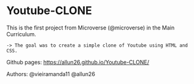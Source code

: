 # Youtube-CLONE

This is the first project from Microverse (@microverse) in the Main Curriculum.

    -> The goal was to create a simple clone of Youtube using HTML and CSS.

Github pages: https://allun26.github.io/Youtube-CLONE/

Authors:
@vieiramanda11
@allun26
